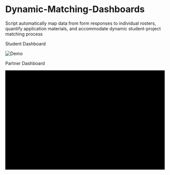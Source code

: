 # Dynamic-Matching-Dashboards
Script automatically map data from form responses to individual rosters, quantify application materials, and accommodate dynamic student-project matching process

Student Dashboard

![Demo](https://github.com/clairehhw/Dynamic-Matching-Dashboards/blob/master/studentDashboard.gif "Student Dashboard Demo")

Partner Dashboard

![Demo](https://github.com/clairehhw/Dynamic-Matching-Dashboards/blob/master/partnerDashboard.gif "Partner Dashboard Demo")

